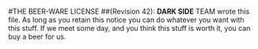 #THE BEER-WARE LICENSE
##(Revision 42):
**DARK SIDE** TEAM wrote this file. As long as you retain this notice you
can do whatever you want with this stuff. If we meet some day, and you think
this stuff is worth it, you can buy a beer for us.
